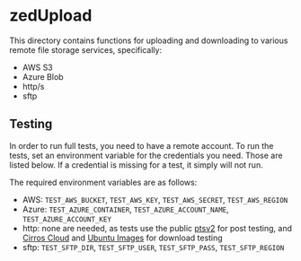 # zedUpload

This directory contains functions for uploading and downloading to various remote file storage services, specifically:

* AWS S3
* Azure Blob
* http/s
* sftp

## Testing

In order to run full tests, you need to have a remote account. To run the tests,
set an environment variable for the credentials you need. Those are listed below. If a credential is missing for a test, it simply will not run.

The required environment variables are as follows:

* AWS: `TEST_AWS_BUCKET`, `TEST_AWS_KEY`, `TEST_AWS_SECRET`, `TEST_AWS_REGION`
* Azure: `TEST_AZURE_CONTAINER`, `TEST_AZURE_ACCOUNT_NAME`, `TEST_AZURE_ACCOUNT_KEY`
* http: none are needed, as tests use the public [ptsv2](http://ptsv2.com) for post testing, and [Cirros Cloud](http://download.cirros-cloud.net) and [Ubuntu Images](http://cloud-images.ubuntu.com/) for download testing
* sftp: `TEST_SFTP_DIR`, `TEST_SFTP_USER`, `TEST_SFTP_PASS`, `TEST_SFTP_REGION`
